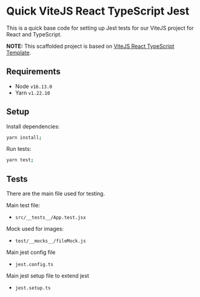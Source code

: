 # Quick ViteJS React TypeScript Jest

This is a quick base code for setting up Jest tests for our ViteJS project for React and TypeScript.

**NOTE:** This scaffolded project is based on [ViteJS React TypeScript Template](https://github.com/vitejs/vite/tree/main/packages/create-vite/template-react-ts).

## Requirements

- Node `v16.13.0`
- Yarn `v1.22.10`

## Setup

Install dependencies:

```bash
yarn install;
```

Run tests:

```bash
yarn test;
```

## Tests

There are the main file used for testing.

Main test file:
- `src/__tests__/App.test.jsx`

Mock used for images:
- `test/__mocks__/fileMock.js`

Main jest config file
- `jest.config.ts`

Main jest setup file to extend jest
- `jest.setup.ts`
